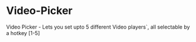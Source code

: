 # Video-Picker
Video Picker - Lets you set upto 5 different Video players`, all selectable by a hotkey [1-5]
